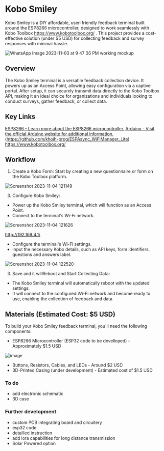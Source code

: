 # Kobo Smiley
Kobo Smiley is a DIY affordable, user-friendly feedback terminal built around the ESP8266 microcontroller, designed to work seamlessly with Kobo Toolbox https://www.kobotoolbox.org/ . This project provides a cost-effective solution (under $5 USD) for collecting feedback and survey responses with minimal hassle.

![WhatsApp Image 2023-11-03 at 9 47 36 PM](https://github.com/JamesLeonDufour/kobo-smiley/assets/6214012/5dd7d5bf-089f-4649-9a1f-c1956f826e96)
working mockup

## Overview
The Kobo Smiley terminal is a versatile feedback collection device. It powers up as an Access Point, allowing easy configuration via a captive portal. After setup, it can securely transmit data directly to the Kobo Toolbox API, making it an ideal choice for organizations and individuals looking to conduct surveys, gather feedback, or collect data.

## Key Links

[ESP8266 - Learn more about the ESP8266 microcontroller.](https://fr.wikipedia.org/wiki/ESP8266)
[Arduino - Visit the official Arduino website for additional information.](https://www.arduino.cc/)
(https://github.com/khoih-prog/ESPAsync_WiFiManager_Lite)
https://www.kobotoolbox.org/


## Workflow
1. Create a Kobo Form: Start by creating a new questionnaire or form on the Kobo Toolbox platform.

![Screenshot 2023-11-04 121149](https://github.com/JamesLeonDufour/kobo-smiley/assets/6214012/64f429d3-7792-4abe-a214-16d079b02b6a)


3. Configure Kobo Smiley:
- Power up the Kobo Smiley terminal, which will function as an Access Point.
- Connect to the terminal's Wi-Fi network.
  
![Screenshot 2023-11-04 121626](https://github.com/JamesLeonDufour/kobo-smiley/assets/6214012/d4a1e647-3ae5-4ee1-a679-3979b517676a)

http://192.168.4.1/
 
- Configure the terminal's Wi-Fi settings.
- Input the necessary Kobo details, such as API keys, form identifiers, questions and answers label.

![Screenshot 2023-11-04 122520](https://github.com/JamesLeonDufour/kobo-smiley/assets/6214012/91be5860-78db-48ad-8fc2-d5694c7c2a6c)


3. Save and it willReboot and Start Collecting Data:
- The Kobo Smiley terminal will automatically reboot with the updated settings.
- It will connect to the configured Wi-Fi network and become ready to use, enabling the collection of feedback and data.

## Materials (Estimated Cost: $5 USD)

To build your Kobo Smiley feedback terminal, you'll need the following components:

- ESP8266 Microcontroller (ESP32 code to be develloped) - Approximately $1.5 USD

![image](https://github.com/JamesLeonDufour/kobo-smiley/assets/6214012/8bf7dd7c-ef3e-4ec4-ae27-ee33a2879f38)

- Buttons, Resistors, Cables, and LEDs - Around $2 USD
- 3D-Printed Casing (under development) - Estimated cost of $1.5 USD

### To do
- add electronic schematic 
- 3D case

### Further development

- custom PCB integrating board and circuitery
- esp32 code
- detailled instruction
- add lora capabilities for long distance transmission
- Solar Powered option
  
